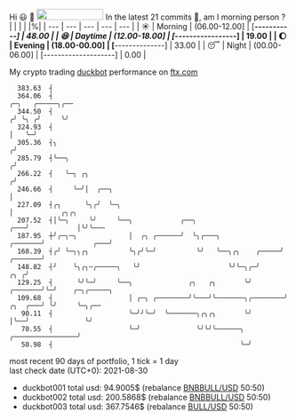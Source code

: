 Hi :smiley: :wave: <img src="https://jojoee.jojoee.com/api/utcnow" width="120" height="20">
In the latest 21 commits :bug:, am I morning person ? 
| | | | |%|
| --- | --- | --- | --- | --- |
| :sunny: | Morning | (06.00-12.00] | [*********-----------] | 48.00 |
| :satisfied: | Daytime | (12.00-18.00] | [***-----------------] | 19.00 |
| :moon: | Evening | (18.00-00.00] | [******--------------] | 33.00 |
| :sleeping: | Night | (00.00-06.00] | [--------------------] | 0.00 |

My crypto trading [duckbot](https://github.com/jojoee/duckbot) performance on [ftx.com](https://ftx.com/#a=13144711)
```
  383.63  ┤
  364.06  ┤                                                                         ╭─╮   ╭─────╮╭──
  344.50  ┤                                                                        ╭╯ ╰╮ ╭╯     ╰╯
  324.93  ┤                                                                        │   ╰─╯
  305.36  ┤╮                                                                      ╭╯
  285.79  ┤╰──╮                                                                  ╭╯
  266.22  ┤   ╰─╮ ╭╮                                                            ╭╯
  246.66  ┤     ╰─╯│  ╭──╮                                                      │
  227.09  ┤╭╮      ╰╮╭╯  ╰─╮                                                    │            ╭╮╭╮
  207.52  ┤│╰─╮     ╰╯     ╰──╮            ╭──╮                             ╭───╯            │╰╯╰───
  187.95  ┼╯╭─╮─╮             │  ╭╮ ╭──────╯  ╰╮╭───╮               ╭───────╯            ╭───╯
  168.39  ┤╭╯ ╰─╮╮╭╮          ╰╮╭╯╰─╯          ╰╯   ╰──╮╭╮    ╭─────╯            ╭───────╯
  148.82  ┤╯    ╰╮╭╮─╭─────╮   ╰╯                      ╰╯╰─╮╭─╯              ╭╮ ╭╯
  129.25  ┤      ╰╯╰─╯     ╰──╮              ╭╮   ╭╮       ╰╯        ╭───────╯╰─╯    ╭─╮╭─────╮
  109.68  ┤                   │ ╭─╮ ╭────────╯╰───╯╰───────╮╭────────╯       ╭╮  ╭───╯ ╰╯     ╰─╮╭──
   90.11  ┤                   ╰─╯╯╰─╯  ╰───────╮╭╮╭╮       ╰╯                │╰──╯              ╰╯
   70.55  ┤                   ╰─╯              ╰╯╰╯╰──────╮ ╭────────────────╯
   50.98  ┤                                               ╰─╯
```
most recent 90 days of portfolio, 1 tick = 1 day<br />
last check date (UTC+0): 2021-08-30
- duckbot001 total usd: 94.9005$ (rebalance [BNBBULL/USD](https://ftx.com/trade/DOGEBULL/USD#a=13144711) 50:50)
- duckbot002 total usd: 200.5868$ (rebalance [BNBBULL/USD](https://ftx.com/trade/BNBBULL/USD#a=13144711) 50:50)
- duckbot003 total usd: 367.7546$ (rebalance [BULL/USD](https://ftx.com/trade/BULL/USD#a=13144711) 50:50)

